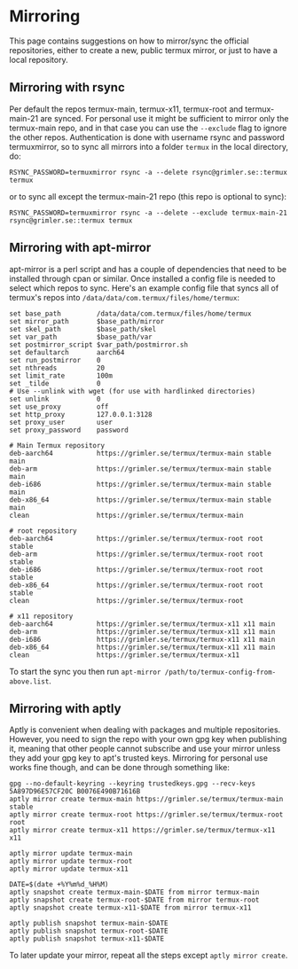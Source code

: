 # Mirroring

This page contains suggestions on how to mirror/sync the official repositories, either to create a new, public termux mirror, or just to have a local repository.

## Mirroring with rsync

Per default the repos termux-main, termux-x11, termux-root and termux-main-21 are synced. For personal use it might be sufficient to mirror only the termux-main repo, and in that case you can use the `--exclude` flag to ignore the other repos. Authentication is done with username rsync and password termuxmirror, so to sync all mirrors into a folder `termux` in the local directory, do:

```
RSYNC_PASSWORD=termuxmirror rsync -a --delete rsync@grimler.se::termux termux
```

or to sync all except the termux-main-21 repo (this repo is optional to sync):

```
RSYNC_PASSWORD=termuxmirror rsync -a --delete --exclude termux-main-21 rsync@grimler.se::termux termux
```

## Mirroring with apt-mirror

apt-mirror is a perl script and has a couple of dependencies that need to be installed through cpan or similar. Once installed a config file is needed to select which repos to sync. Here's an example config file that syncs all of termux's repos into `/data/data/com.termux/files/home/termux`:

```
set base_path         /data/data/com.termux/files/home/termux
set mirror_path       $base_path/mirror
set skel_path         $base_path/skel
set var_path          $base_path/var
set postmirror_script $var_path/postmirror.sh
set defaultarch       aarch64
set run_postmirror    0
set nthreads          20
set limit_rate        100m
set _tilde            0
# Use --unlink with wget (for use with hardlinked directories)
set unlink            0
set use_proxy         off
set http_proxy        127.0.0.1:3128
set proxy_user        user
set proxy_password    password

# Main Termux repository
deb-aarch64           https://grimler.se/termux/termux-main stable main
deb-arm               https://grimler.se/termux/termux-main stable main
deb-i686              https://grimler.se/termux/termux-main stable main
deb-x86_64            https://grimler.se/termux/termux-main stable main
clean                 https://grimler.se/termux/termux-main

# root repository
deb-aarch64           https://grimler.se/termux/termux-root root stable
deb-arm               https://grimler.se/termux/termux-root root stable
deb-i686              https://grimler.se/termux/termux-root root stable
deb-x86_64            https://grimler.se/termux/termux-root root stable
clean                 https://grimler.se/termux/termux-root

# x11 repository
deb-aarch64           https://grimler.se/termux/termux-x11 x11 main
deb-arm               https://grimler.se/termux/termux-x11 x11 main
deb-i686              https://grimler.se/termux/termux-x11 x11 main
deb-x86_64            https://grimler.se/termux/termux-x11 x11 main
clean                 https://grimler.se/termux/termux-x11
```

To start the sync you then run `apt-mirror /path/to/termux-config-from-above.list`.

## Mirroring with aptly

Aptly is convenient when dealing with packages and multiple repositories. However, you need to sign the repo with your own gpg key when publishing it, meaning that other people cannot subscribe and use your mirror unless they add your gpg key to apt's trusted keys. Mirroring for personal use works fine though, and can be done through something like:

```
gpg --no-default-keyring --keyring trustedkeys.gpg --recv-keys 5A897D96E57CF20C B0076E490B71616B
aptly mirror create termux-main https://grimler.se/termux/termux-main stable
aptly mirror create termux-root https://grimler.se/termux/termux-root root
aptly mirror create termux-x11 https://grimler.se/termux/termux-x11 x11

aptly mirror update termux-main
aptly mirror update termux-root
aptly mirror update termux-x11

DATE=$(date +%Y%m%d_%H%M)
aptly snapshot create termux-main-$DATE from mirror termux-main
aptly snapshot create termux-root-$DATE from mirror termux-root
aptly snapshot create termux-x11-$DATE from mirror termux-x11

aptly publish snapshot termux-main-$DATE
aptly publish snapshot termux-root-$DATE
aptly publish snapshot termux-x11-$DATE
```

To later update your mirror, repeat all the steps except `aptly mirror create`.

